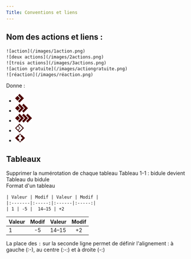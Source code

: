 ```yaml
---
Title: Conventions et liens
---
```


## Nom des actions et liens :
```
![action](/images/1action.png)
![deux actions](/images/2actions.png)
![trois actions](/images/3actions.png)
![action gratuite](/images/actiongratuite.png)
![réaction](/images/réaction.png)
```
Donne :
- ![action](/images/1action.png)
- ![deux actions](/images/2actions.png)
- ![trois actions](/images/3actions.png)
- ![action gratuite](/images/actiongratuite.png)
- ![réaction](/images/réaction.png)

## Tableaux
Supprimer la numérotation de chaque tableau Tableau 1-1 : bidule devient Tableau du bidule  
Format d'un tableau
```
| Valeur | Modif | Valeur | Modif |
|:-------|:-----:|:------|:-----:|
| 1 | -5 |  14–15 | +2

```
| Valeur | Modif | Valeur | Modif |
|:-------|:-----:|:------|:-----:|
| 1 | -5 |  14–15 | +2

La place des `:` sur la seconde ligne permet de définir l'alignement : à gauche (:-), au centre (:-:) et à droite (-:)
